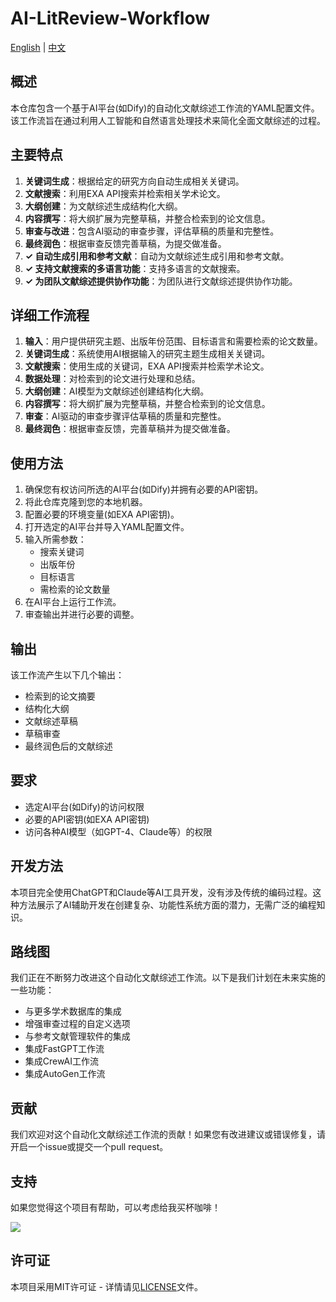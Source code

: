 # AI-LitReview-Workflow

[English](README.md) | [中文](README_CN.md)

## 概述

本仓库包含一个基于AI平台(如Dify)的自动化文献综述工作流的YAML配置文件。该工作流旨在通过利用人工智能和自然语言处理技术来简化全面文献综述的过程。

## 主要特点

1. **关键词生成**：根据给定的研究方向自动生成相关关键词。
2. **文献搜索**：利用EXA API搜索并检索相关学术论文。
3. **大纲创建**：为文献综述生成结构化大纲。
4. **内容撰写**：将大纲扩展为完整草稿，并整合检索到的论文信息。
5. **审查与改进**：包含AI驱动的审查步骤，评估草稿的质量和完整性。
6. **最终润色**：根据审查反馈完善草稿，为提交做准备。
7. **✓ 自动生成引用和参考文献**：自动为文献综述生成引用和参考文献。
8. **✓ 支持文献搜索的多语言功能**：支持多语言的文献搜索。
9. **✓ 为团队文献综述提供协作功能**：为团队进行文献综述提供协作功能。

## 详细工作流程

1. **输入**：用户提供研究主题、出版年份范围、目标语言和需要检索的论文数量。
2. **关键词生成**：系统使用AI根据输入的研究主题生成相关关键词。
3. **文献搜索**：使用生成的关键词，EXA API搜索并检索学术论文。
4. **数据处理**：对检索到的论文进行处理和总结。
5. **大纲创建**：AI模型为文献综述创建结构化大纲。
6. **内容撰写**：将大纲扩展为完整草稿，并整合检索到的论文信息。
7. **审查**：AI驱动的审查步骤评估草稿的质量和完整性。
8. **最终润色**：根据审查反馈，完善草稿并为提交做准备。

## 使用方法

1. 确保您有权访问所选的AI平台(如Dify)并拥有必要的API密钥。
2. 将此仓库克隆到您的本地机器。
3. 配置必要的环境变量(如EXA API密钥)。
4. 打开选定的AI平台并导入YAML配置文件。
5. 输入所需参数：
   - 搜索关键词
   - 出版年份
   - 目标语言
   - 需检索的论文数量
6. 在AI平台上运行工作流。
7. 审查输出并进行必要的调整。

## 输出

该工作流产生以下几个输出：
- 检索到的论文摘要
- 结构化大纲
- 文献综述草稿
- 草稿审查
- 最终润色后的文献综述

## 要求

- 选定AI平台(如Dify)的访问权限
- 必要的API密钥(如EXA API密钥)
- 访问各种AI模型（如GPT-4、Claude等）的权限

## 开发方法

本项目完全使用ChatGPT和Claude等AI工具开发，没有涉及传统的编码过程。这种方法展示了AI辅助开发在创建复杂、功能性系统方面的潜力，无需广泛的编程知识。

## 路线图

我们正在不断努力改进这个自动化文献综述工作流。以下是我们计划在未来实施的一些功能：

- 与更多学术数据库的集成
- 增强审查过程的自定义选项
- 与参考文献管理软件的集成
- 集成FastGPT工作流
- 集成CrewAI工作流
- 集成AutoGen工作流

## 贡献

我们欢迎对这个自动化文献综述工作流的贡献！如果您有改进建议或错误修复，请开启一个issue或提交一个pull request。

## 支持

如果您觉得这个项目有帮助，可以考虑给我买杯咖啡！

<a href="https://www.buymeacoffee.com/chicongliau"><img src="https://img.buymeacoffee.com/button-api/?text=Buy me a coffee&emoji=&slug=chicongliau&button_colour=FFDD00&font_colour=000000&font_family=Bree&outline_colour=000000&coffee_colour=ffffff" /></a>

## 许可证

本项目采用MIT许可证 - 详情请见[LICENSE](LICENSE)文件。